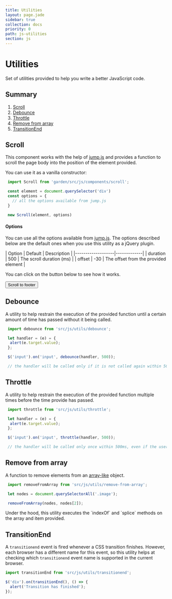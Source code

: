 ```yaml
---
title: Utilities
layout: page.jade
sidebar: true
collection: docs
priority: 0
path: js-utilities
section: js
---
```


# Utilities
<p class="lead">
  Set of utilities provided to help you write a better JavaScript code.
</p>

## Summary
1. [Scroll](#scroll)
1. [Debounce](#debounce)
1. [Throttle](#throttle)
1. [Remove from array](#remove-from-array)
1. [TransitionEnd](#transitionend)

## Scroll
This component works with the help of [jump.js](http://callmecavs.com/jump.js/) and provides a function to scroll the page body into the position of the element provided.

You can use it as a vanilla constructor:

```js
 import Scroll from 'garden/src/js/components/scroll';

 const element = document.querySelector('div')
 const options = {
   // all the options available from jump.js
 }

 new Scroll(element, options)
```
#### Options
You can use all the options available from [jump.js](http://callmecavs.com/jump.js/). The options described below are the default ones when you use this utility as a jQuery plugin.

| Option            | Default | Description |
|-------------------|-------------|
| duration | 500  | The scroll duration (ms) |
| offset | -30 | The offset from the provided element |

You can click on the button below to see how it works.

<button class="button button-primary" data-scroll>Scroll to footer</button>

## Debounce
A utility to help restrain the execution of the provided function until a certain amount of time has passed without it being called.

```js
 import debounce from 'src/js/utils/debounce';

 let handler = (e) = {
  alert(e.target.value);
 };

 $('input').on('input', debounce(handler, 500));

 // the handler will be called only if it is not called again within 500ms.
```

## Throttle
A utility to help restrain the execution of the provided function multiple times before the time provide has passed.

```js
 import throttle from 'src/js/utils/throttle';

 let handler = (e) = {
  alert(e.target.value);
 };

 $('input').on('input', throttle(handler, 500));

 // the handler will be called only once within 500ms, even if the user inputs again.
```

## Remove from array
A function to remove elements from an [array-like](http://www.2ality.com/2013/05/quirk-array-like-objects.html) object.

```js
 import removeFromArray from 'src/js/utils/remove-from-array';

 let nodes = document.querySelectorAll('.image');

 removeFromArray(nodes, nodes[2]);
```
<p class="notification notification-warning">
  Under the hood, this utility executes the `indexOf` and `splice` methods on the array and item provided.
</p>

## TransitionEnd

A `transitionend` event is fired whenever a CSS transition finishes. However, each browser has a different name for this event, so this utility helps at checking which `transitionend` event name is supported in the current browser.


```js
import transitionEnd from 'src/js/utils/transitionend';

$('div').on(transitionEnd(), () => {
  alert('Transition has finished');
});
```
